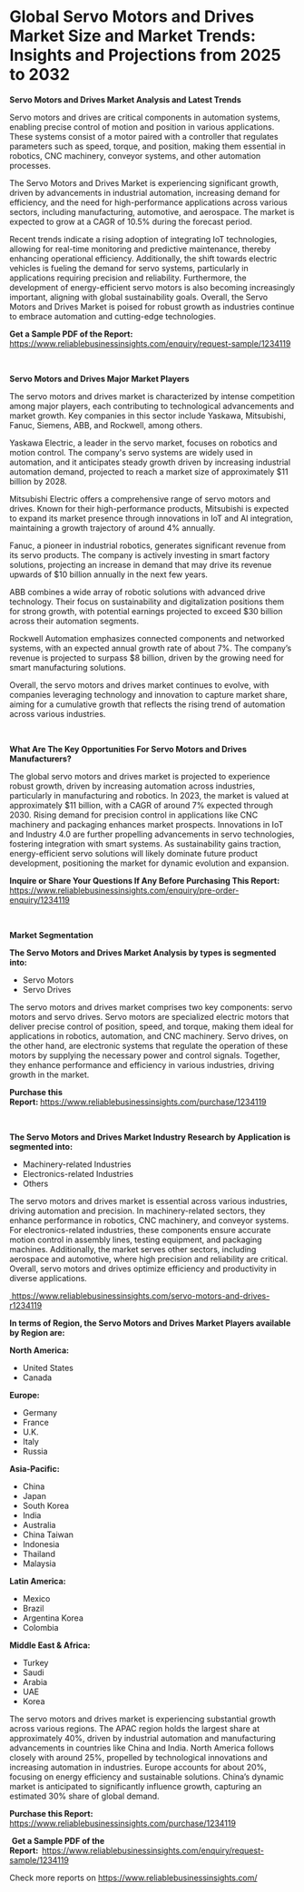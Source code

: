 <p><h1>Global Servo Motors and Drives Market Size and Market Trends: Insights and Projections from 2025 to 2032</h1></p><p><strong>Servo Motors and Drives Market Analysis and Latest Trends</strong></p>
<p><p>Servo motors and drives are critical components in automation systems, enabling precise control of motion and position in various applications. These systems consist of a motor paired with a controller that regulates parameters such as speed, torque, and position, making them essential in robotics, CNC machinery, conveyor systems, and other automation processes.</p><p>The Servo Motors and Drives Market is experiencing significant growth, driven by advancements in industrial automation, increasing demand for efficiency, and the need for high-performance applications across various sectors, including manufacturing, automotive, and aerospace. The market is expected to grow at a CAGR of 10.5% during the forecast period. </p><p>Recent trends indicate a rising adoption of integrating IoT technologies, allowing for real-time monitoring and predictive maintenance, thereby enhancing operational efficiency. Additionally, the shift towards electric vehicles is fueling the demand for servo systems, particularly in applications requiring precision and reliability. Furthermore, the development of energy-efficient servo motors is also becoming increasingly important, aligning with global sustainability goals. Overall, the Servo Motors and Drives Market is poised for robust growth as industries continue to embrace automation and cutting-edge technologies.</p></p>
<p><strong>Get a Sample PDF of the Report:&nbsp;</strong> <a href="https://www.reliablebusinessinsights.com/enquiry/request-sample/1234119?utm_campaign=3273&utm_medium=2&utm_source=Github&utm_content=ia&utm_term=11042025&utm_id=servo-motors-and-drives">https://www.reliablebusinessinsights.com/enquiry/request-sample/1234119</a></p>
<p>&nbsp;</p>
<p><strong>Servo Motors and Drives Major Market Players</strong></p>
<p><p>The servo motors and drives market is characterized by intense competition among major players, each contributing to technological advancements and market growth. Key companies in this sector include Yaskawa, Mitsubishi, Fanuc, Siemens, ABB, and Rockwell, among others.</p><p>Yaskawa Electric, a leader in the servo market, focuses on robotics and motion control. The company's servo systems are widely used in automation, and it anticipates steady growth driven by increasing industrial automation demand, projected to reach a market size of approximately $11 billion by 2028.</p><p>Mitsubishi Electric offers a comprehensive range of servo motors and drives. Known for their high-performance products, Mitsubishi is expected to expand its market presence through innovations in IoT and AI integration, maintaining a growth trajectory of around 4% annually.</p><p>Fanuc, a pioneer in industrial robotics, generates significant revenue from its servo products. The company is actively investing in smart factory solutions, projecting an increase in demand that may drive its revenue upwards of $10 billion annually in the next few years.</p><p>ABB combines a wide array of robotic solutions with advanced drive technology. Their focus on sustainability and digitalization positions them for strong growth, with potential earnings projected to exceed $30 billion across their automation segments.</p><p>Rockwell Automation emphasizes connected components and networked systems, with an expected annual growth rate of about 7%. The company’s revenue is projected to surpass $8 billion, driven by the growing need for smart manufacturing solutions.</p><p>Overall, the servo motors and drives market continues to evolve, with companies leveraging technology and innovation to capture market share, aiming for a cumulative growth that reflects the rising trend of automation across various industries.</p></p>
<p>&nbsp;</p>
<p><strong>What Are The Key Opportunities For Servo Motors and Drives Manufacturers?</strong></p>
<p><p>The global servo motors and drives market is projected to experience robust growth, driven by increasing automation across industries, particularly in manufacturing and robotics. In 2023, the market is valued at approximately $11 billion, with a CAGR of around 7% expected through 2030. Rising demand for precision control in applications like CNC machinery and packaging enhances market prospects. Innovations in IoT and Industry 4.0 are further propelling advancements in servo technologies, fostering integration with smart systems. As sustainability gains traction, energy-efficient servo solutions will likely dominate future product development, positioning the market for dynamic evolution and expansion.</p></p>
<p><strong>Inquire or Share Your Questions If Any Before Purchasing This Report:</strong> <a href="https://www.reliablebusinessinsights.com/enquiry/pre-order-enquiry/1234119?utm_campaign=3273&utm_medium=2&utm_source=Github&utm_content=ia&utm_term=11042025&utm_id=servo-motors-and-drives">https://www.reliablebusinessinsights.com/enquiry/pre-order-enquiry/1234119</a></p>
<p>&nbsp;</p>
<p><strong>Market Segmentation</strong></p>
<p><strong>The Servo Motors and Drives Market Analysis by types is segmented into:</strong></p>
<p><ul><li>Servo Motors</li><li>Servo Drives</li></ul></p>
<p><p>The servo motors and drives market comprises two key components: servo motors and servo drives. Servo motors are specialized electric motors that deliver precise control of position, speed, and torque, making them ideal for applications in robotics, automation, and CNC machinery. Servo drives, on the other hand, are electronic systems that regulate the operation of these motors by supplying the necessary power and control signals. Together, they enhance performance and efficiency in various industries, driving growth in the market.</p></p>
<p><strong>Purchase this Report:&nbsp;</strong><a href="https://www.reliablebusinessinsights.com/purchase/1234119?utm_campaign=3273&utm_medium=2&utm_source=Github&utm_content=ia&utm_term=11042025&utm_id=servo-motors-and-drives">https://www.reliablebusinessinsights.com/purchase/1234119</a></p>
<p>&nbsp;</p>
<p><strong>The Servo Motors and Drives Market Industry Research by Application is segmented into:</strong></p>
<p><ul><li>Machinery-related Industries</li><li>Electronics-related Industries</li><li>Others</li></ul></p>
<p><p>The servo motors and drives market is essential across various industries, driving automation and precision. In machinery-related sectors, they enhance performance in robotics, CNC machinery, and conveyor systems. For electronics-related industries, these components ensure accurate motion control in assembly lines, testing equipment, and packaging machines. Additionally, the market serves other sectors, including aerospace and automotive, where high precision and reliability are critical. Overall, servo motors and drives optimize efficiency and productivity in diverse applications.</p></p>
<p><a href="https://www.reliablebusinessinsights.com/servo-motors-and-drives-r1234119?utm_campaign=3273&utm_medium=2&utm_source=Github&utm_content=ia&utm_term=11042025&utm_id=servo-motors-and-drives">&nbsp;https://www.reliablebusinessinsights.com/servo-motors-and-drives-r1234119</a></p>
<p><strong>In terms of Region, the Servo Motors and Drives Market Players available by Region are:</strong></p>
<p>
    <p> <strong> North America: </strong>
        <ul>
            <li>United States</li>
            <li>Canada</li>
        </ul>
        </p> 
    <p> <strong> Europe: </strong>
        <ul>
            <li>Germany</li>
            <li>France</li>
            <li>U.K.</li>
            <li>Italy</li>
            <li>Russia</li>
        </ul>
        </p> 
    <p> <strong> Asia-Pacific: </strong>
        <ul>
            <li>China</li>
            <li>Japan</li>
            <li>South Korea</li>
            <li>India</li>
            <li>Australia</li>
            <li>China Taiwan</li>
            <li>Indonesia</li>
            <li>Thailand</li>
            <li>Malaysia</li>
        </ul>
        </p> 
    <p> <strong> Latin America: </strong>
        <ul>
            <li>Mexico</li>
            <li>Brazil</li>
            <li>Argentina Korea</li>
            <li>Colombia</li>
        </ul>
        </p> 
    <p> <strong> Middle East & Africa: </strong>
        <ul>
            <li>Turkey</li>
            <li>Saudi</li>
            <li>Arabia</li>
            <li>UAE</li>
            <li>Korea</li>
        </ul>
    </p>
    </p>
<p><p>The servo motors and drives market is experiencing substantial growth across various regions. The APAC region holds the largest share at approximately 40%, driven by industrial automation and manufacturing advancements in countries like China and India. North America follows closely with around 25%, propelled by technological innovations and increasing automation in industries. Europe accounts for about 20%, focusing on energy efficiency and sustainable solutions. China’s dynamic market is anticipated to significantly influence growth, capturing an estimated 30% share of global demand.</p></p>
<p><strong>Purchase this Report: </strong><a href="https://www.reliablebusinessinsights.com/purchase/1234119?utm_campaign=3273&utm_medium=2&utm_source=Github&utm_content=ia&utm_term=11042025&utm_id=servo-motors-and-drives">https://www.reliablebusinessinsights.com/purchase/1234119</a></p>
<p>&nbsp;<strong>Get a Sample PDF of the Report:&nbsp;&nbsp;</strong><a href="https://www.reliablebusinessinsights.com/enquiry/request-sample/1234119?utm_campaign=3273&utm_medium=2&utm_source=Github&utm_content=ia&utm_term=11042025&utm_id=servo-motors-and-drives">https://www.reliablebusinessinsights.com/enquiry/request-sample/1234119</a></p>
<p><strong></strong></p>
<p>Check more reports on <a href="https://www.reliablebusinessinsights.com/?utm_campaign=3273&utm_medium=2&utm_source=Github&utm_content=ia&utm_term=11042025&utm_id=servo-motors-and-drives">https://www.reliablebusinessinsights.com/</a></p>